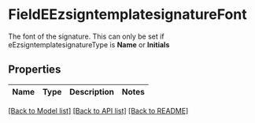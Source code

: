 # FieldEEzsigntemplatesignatureFont

The font of the signature. This can only be set if eEzsigntemplatesignatureType is **Name** or **Initials**

## Properties
Name | Type | Description | Notes
------------ | ------------- | ------------- | -------------

[[Back to Model list]](../README.md#documentation-for-models) [[Back to API list]](../README.md#documentation-for-api-endpoints) [[Back to README]](../README.md)



